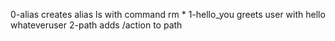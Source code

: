 0-alias creates alias ls with command rm *
1-hello_you greets user with hello whateveruser
2-path adds /action to path
